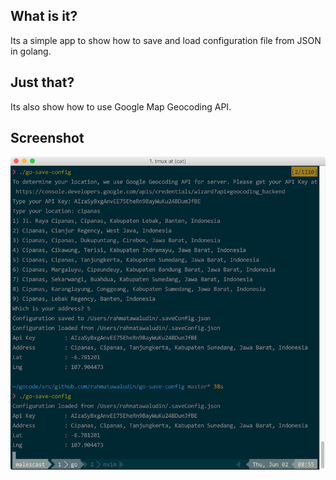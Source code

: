 ## What is it?
Its a simple app to show how to save and load configuration file from JSON in golang.

## Just that?
Its also show how to use Google Map Geocoding API.

## Screenshot
![](https://github.com/rahmatawaludin/go-save-config/raw/master/demo.png)

